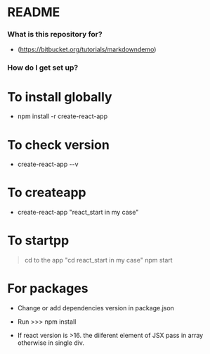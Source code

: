 # README #

### What is this repository for? ###

* (https://bitbucket.org/tutorials/markdowndemo)

### How do I get set up? ###
# To install globally 
* npm install -r create-react-app

# To check version
* create-react-app --v

# To createapp
* create-react-app <Project name> "react_start in my case"

# To startpp
> cd to the app "cd react_start in my case"
>npm start

# For packages
* Change or add dependencies version in package.json 
* Run >>> npm install

* If react  version is >16. the diiferent element of JSX pass in array otherwise in single div.